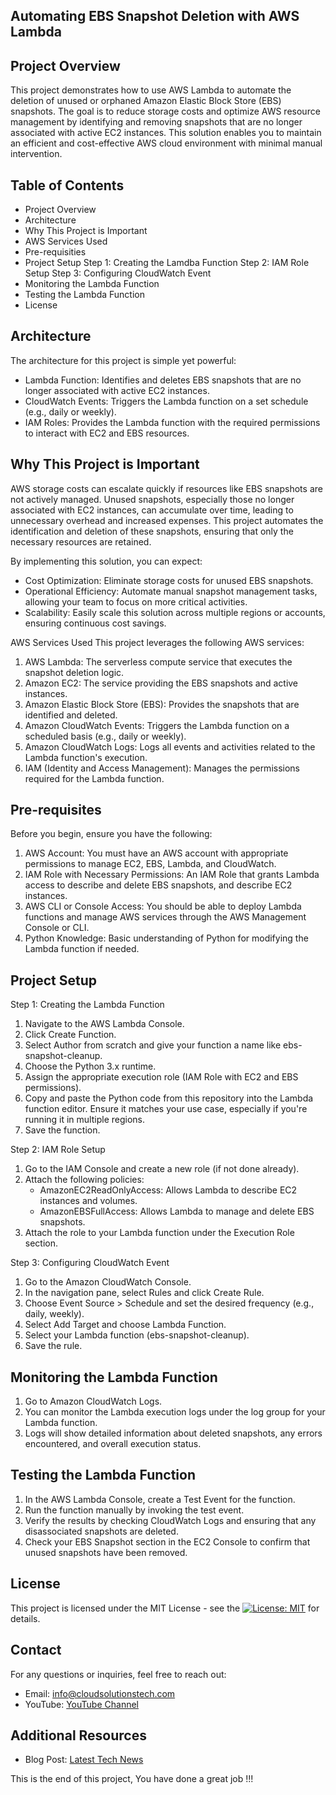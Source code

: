 ## Automating EBS Snapshot Deletion with AWS Lambda

## Project Overview
This project demonstrates how to use AWS Lambda to automate the deletion of unused or orphaned Amazon Elastic Block Store (EBS) snapshots. The goal is to reduce storage costs and optimize AWS resource management by identifying and removing snapshots that are no longer associated with active EC2 instances. This solution enables you to maintain an efficient and cost-effective AWS cloud environment with minimal manual intervention.

## Table of Contents
- Project Overview
- Architecture
- Why This Project is Important
- AWS Services Used
- Pre-requisities
- Project Setup
Step 1: Creating the Lamdba Function
Step 2: IAM Role Setup
Step 3: Configuring CloudWatch Event
- Monitoring the Lambda Function
- Testing the Lambda Function
- License

## Architecture
The architecture for this project is simple yet powerful:
- Lambda Function: Identifies and deletes EBS snapshots that are no longer associated with active EC2 instances.
- CloudWatch Events: Triggers the Lambda function on a set schedule (e.g., daily or weekly).
- IAM Roles: Provides the Lambda function with the required permissions to interact with EC2 and EBS resources.

## Why This Project is Important
AWS storage costs can escalate quickly if resources like EBS snapshots are not actively managed. Unused snapshots, especially those no longer associated with EC2 instances, can accumulate over time, leading to unnecessary overhead and increased expenses. This project automates the identification and deletion of these snapshots, ensuring that only the necessary resources are retained.

By implementing this solution, you can expect:

- Cost Optimization: Eliminate storage costs for unused EBS snapshots.
- Operational Efficiency: Automate manual snapshot management tasks, allowing your team to focus on more critical activities.
- Scalability: Easily scale this solution across multiple regions or accounts, ensuring continuous cost savings.

AWS Services Used
This project leverages the following AWS services:

01. AWS Lambda: The serverless compute service that executes the snapshot deletion logic.
02. Amazon EC2: The service providing the EBS snapshots and active instances.
03. Amazon Elastic Block Store (EBS): Provides the snapshots that are identified and deleted.
04. Amazon CloudWatch Events: Triggers the Lambda function on a scheduled basis (e.g., daily or weekly).
05. Amazon CloudWatch Logs: Logs all events and activities related to the Lambda function's execution.
06. IAM (Identity and Access Management): Manages the permissions required for the Lambda function.

## Pre-requisites
Before you begin, ensure you have the following:

01. AWS Account: You must have an AWS account with appropriate permissions to manage EC2, EBS, Lambda, and CloudWatch.
02. IAM Role with Necessary Permissions: An IAM Role that grants Lambda access to describe and delete EBS snapshots, and describe EC2 instances.
03. AWS CLI or Console Access: You should be able to deploy Lambda functions and manage AWS services through the AWS Management Console or CLI.
04. Python Knowledge: Basic understanding of Python for modifying the Lambda function if needed.

## Project Setup
Step 1: Creating the Lambda Function
1. Navigate to the AWS Lambda Console.
2. Click Create Function.
3. Select Author from scratch and give your function a name like ebs-snapshot-cleanup.
4. Choose the Python 3.x runtime.
5. Assign the appropriate execution role (IAM Role with EC2 and EBS permissions).
6. Copy and paste the Python code from this repository into the Lambda function editor. Ensure it matches your use case, especially if you're running it in multiple regions.
7. Save the function.

Step 2: IAM Role Setup
1. Go to the IAM Console and create a new role (if not done already).
2. Attach the following policies:
     - AmazonEC2ReadOnlyAccess: Allows Lambda to describe EC2 instances and volumes.
     - AmazonEBSFullAccess: Allows Lambda to manage and delete EBS snapshots.
3. Attach the role to your Lambda function under the Execution Role section.

Step 3: Configuring CloudWatch Event
1. Go to the Amazon CloudWatch Console.
2. In the navigation pane, select Rules and click Create Rule.
3. Choose Event Source > Schedule and set the desired frequency (e.g., daily, weekly).
4. Select Add Target and choose Lambda Function.
5. Select your Lambda function (ebs-snapshot-cleanup).
6. Save the rule.

## Monitoring the Lambda Function
1. Go to Amazon CloudWatch Logs.
2. You can monitor the Lambda execution logs under the log group for your Lambda function.
3. Logs will show detailed information about deleted snapshots, any errors encountered, and overall execution status.

## Testing the Lambda Function
1. In the AWS Lambda Console, create a Test Event for the function.
2. Run the function manually by invoking the test event.
3. Verify the results by checking CloudWatch Logs and ensuring that any disassociated snapshots are deleted.
4. Check your EBS Snapshot section in the EC2 Console to confirm that unused snapshots have been removed.

## License
This project is licensed under the MIT License - see the [![License: MIT](https://img.shields.io/badge/License-MIT-yellow.svg)](https://opensource.org/licenses/MIT) for details.

## Contact
For any questions or inquiries, feel free to reach out:
- Email: info@cloudsolutionstech.com
- YouTube: [YouTube Channel](http://www.youtube.com/@cloudsolutionsIT)

## Additional Resources
- Blog Post: [Latest Tech News](https://cloudsolutionstech.com/news/)


This is the end of this project, You have done a great job !!!


